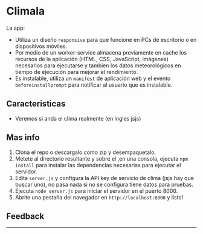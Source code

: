 # Climala

La app:

- Utiliza un diseño `responsive` para que funcione en PCs de escritorio o en dispositivos móviles.
- Por medio de un worker-service almacena previamente en cache los recursos de la aplicación
  (HTML, CSS, JavaScript, imágenes) necesarios para ejecutarse y tambien los datos meteorológicos
  en tiempo de ejecución para mejorar el rendimiento.
- Es instalable, utiliza un `manifest` de aplicación web y el evento `beforeinstallprompt`
  para notificar al usuario que es instalable.

## Caracteristicas

- Veremos si anda el clima realmente (en ingles jsjs)

## Mas info

1) Clona el repo o descargalo como zip y desempaquetalo.
2) Metete al directorio resultante y sobre el ,en una consola, ejecuta `npm install` para instalar las dependencias necesarias para ejecutar el servidor.
3) Edita `server.js` y configura la API key de servicio de clima (jsjs hay que buscar uno), no pasa nada si no se configura tiene datos para pruebas.
4) Ejecuta `node server.js` para iniciar el servidor en el puerto 8000.
5) Abrite una pestaña del navegador en `http://localhost:8000` y listo!


## Feedback

***



